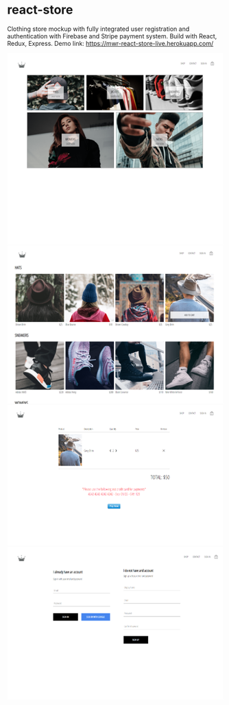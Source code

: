 # react-store

Clothing store mockup with fully integrated user registration and authentication with Firebase and Stripe payment system. Build with React, Redux, Express.
Demo link: https://mwr-react-store-live.herokuapp.com/

![Homepage](https://github.com/mwritter/react-store/blob/main/react-1.png)
![Store](https://github.com/mwritter/react-store/blob/main/react-2.png)
![Checkout](https://github.com/mwritter/react-store/blob/main/react-3.png)
![SignInpage](https://github.com/mwritter/react-store/blob/main/react-4.png)
